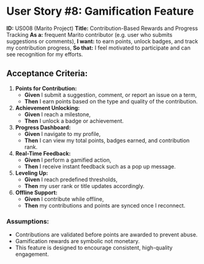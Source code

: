 # User Story #8: Gamification Feature

**ID:** US008 (Marito Project)
**Title:** Contribution-Based Rewards and Progress Tracking
**As a:** frequent Marito contributor (e.g. user who submits suggestions or comments),
**I want:** to earn points, unlock badges, and track my contribution progress,
**So that:** I feel motivated to participate and can see recognition for my efforts.

## Acceptance Criteria:
1. **Points for Contribution:**
    - **Given** I submit a suggestion, comment, or report an issue on a term,
    - **Then** I earn points based on the type and quality of the contribution.
2. **Achievement Unlocking:**
    - **Given** I reach a milestone,
    - **Then** I unlock a badge or achievement.
3. **Progress Dashboard:**
    - **Given** I navigate to my profile,
    - **Then** I can view my total points, badges earned, and contribution rank.
4. **Real-Time Feedback:**
    - **Given** I perform a gamified action,
    - **Then** I receive instant feedback such as a pop up message.
5. **Leveling Up:**
    - **Given** I reach predefined thresholds,
    - **Then** my user rank or title updates accordingly.
6. **Offline Support:**
    - **Given** I contribute while offline,
    - **Then** my contributions and points are synced once I reconnect.

### Assumptions:
- Contributions are validated before points are awarded to prevent abuse.
- Gamification rewards are symbolic not monetary.
- This feature is designed to encourage consistent, high-quality engagement.
